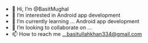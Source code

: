 - 👋 Hi, I’m @BasitMughal
- 👀 I’m interested in Android app development
- 🌱 I’m currently learning ... Android app development
- 💞️ I’m looking to collaborate on ...
- 📫 How to reach me ...basitullahkhan334@gmail.com

<!---
BasitMughal334/BasitMughal334 is a ✨ special ✨ repository because its `README.md` (this file) appears on your GitHub profile.
You can click the Preview link to take a look at your changes.
--->
